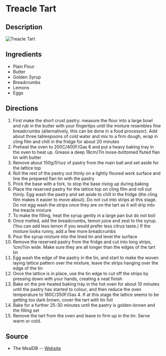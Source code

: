 # Treacle Tart

## Description
![Treacle Tart](https://www.themealdb.com/images/media/meals/wprvrw1511641295.jpg "Treacle Tart")

## Ingredients
- Plain Flour
- Butter
- Golden Syrup
- Breadcrumbs
- Lemons
- Eggs

## Directions
1. First make the short crust pastry: measure the flour into a large bowl and rub in the butter with your fingertips until the mixture resembles fine breadcrumbs (alternatively, this can be done in a food processor). Add about three tablespoons of cold water and mix to a firm dough, wrap in cling film and chill in the fridge for about 20 minutes
2. Preheat the oven to 200C/400F/Gas 6 and put a heavy baking tray in the oven to heat up. Grease a deep 18cm/7in loose-bottomed fluted flan tin with butter
3. Remove about 150g/5½oz of pastry from the main ball and set aside for the lattice top
4. Roll the rest of the pastry out thinly on a lightly floured work surface and line the prepared flan tin with the pastry
5. Prick the base with a fork, to stop the base rising up during baking
6. Place the reserved pastry for the lattice top on cling film and roll out thinly. Egg wash the pastry and set aside to chill in the fridge (the cling film makes it easier to move about). Do not cut into strips at this stage. Do not egg wash the strips once they are on the tart as it will drip into the treacle mixture
7. To make the filling, heat the syrup gently in a large pan but do not boil
8. Once melted, add the breadcrumbs, lemon juice and zest to the syrup. (You can add less lemon if you would prefer less citrus taste.) If the mixture looks runny, add a few more breadcrumbs
9. Pour the syrup mixture into the lined tin and level the surface
10. Remove the reserved pastry from the fridge and cut into long strips, 1cm/½in wide. Make sure they are all longer than the edges of the tart tin
11. Egg wash the edge of the pastry in the tin, and start to make the woven laying lattice pattern over the mixture, leave the strips hanging over the edge of the tin
12. Once the lattice is in place, use the tin edge to cut off the strips by pressing down with your hands, creating a neat finish
13. Bake on the pre-heated baking tray in the hot oven for about 10 minutes until the pastry has started to colour, and then reduce the oven temperature to 180C/350F/Gas 4. If at this stage the lattice seems to be getting too dark brown, cover the tart with tin foil
14. Bake for a further 25-30 minutes until the pastry is golden-brown and the filling set
15. Remove the tart from the oven and leave to firm up in the tin. Serve warm or cold.

## Source

- The MealDB -- [Website](https://themealdb.com/)
